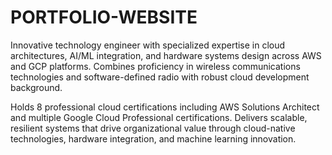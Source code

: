 # PORTFOLIO-WEBSITE
Innovative technology engineer with specialized expertise in cloud architectures, AI/ML integration, and hardware systems design across AWS and GCP platforms. Combines proficiency in wireless communications technologies and software-defined radio with robust cloud development background.

Holds 8 professional cloud certifications including AWS Solutions Architect and multiple Google Cloud Professional certifications. Delivers scalable, resilient systems that drive organizational value through cloud-native technologies, hardware integration, and machine learning innovation.
